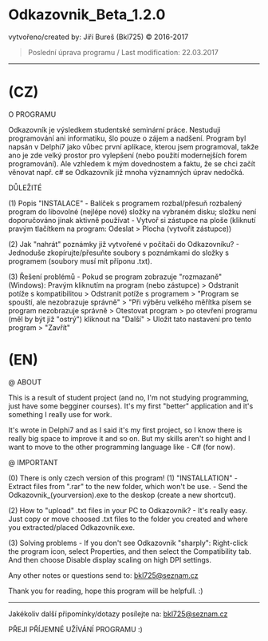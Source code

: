 # Odkazovnik_Beta_1.2.0

vytvořeno/created by: Jiří Bureš (Bkl725) © 2016-2017

> Poslední úprava programu / Last modification: 22.03.2017 

------------------------------------------------------------------------------------------------------------

# (CZ)
O PROGRAMU

Odkazovník je výsledkem studentské seminární práce. Nestuduji programování ani informatiku, šlo pouze o zájem a nadšení. Program byl napsán v Delphi7 jako vůbec první aplikace, kterou jsem programoval, takže ano je zde velký prostor pro vylepšení (nebo použití modernejších forem programování). Ale vzhledem k mým dovednostem a faktu, že se chci začít věnovat např. c# se Odkazovník již mnoha významných úprav nedočká.

DŮLEŽITÉ

(1) Popis "INSTALACE"
	- Balíček s programem rozbal/přesuň rozbalený program do libovolné (nejlépe nové) složky na vybraném disku; složku není doporučováno jinak aktivně používat
	- Vytvoř si zástupce na ploše (kliknutí pravým tlačítkem na program: Odeslat > Plocha (vytvořit zástupce))

(2) Jak "nahrát" poznámky již vytvořené v počítači do Odkazovníku?
	- Jednoduše zkopírujte/přesuňte soubory s poznámkami do složky s programem (soubory musí  mít příponu .txt).

(3) Řešení problémů
	- Pokud se program zobrazuje "rozmazaně" (Windows): 
Pravým kliknutím na program (nebo zástupce) > Odstranit potíže s kompatibilitou > Odstranit potíže s programem > "Program se spouští, ale nezobrazuje správně" > "Při výběru velkého měřítka písem se program nezobrazuje správně > Otestovat program > po otevření programu (měl by být již "ostrý") kliknout na "Další" > Uložit tato nastavení pro tento program > "Zavřít"


# (EN)
@ ABOUT

This is a result of student project (and no, I'm not studying programming, just have some begginer courses). 
It's my first "better" application and it's something I really use for work. 

It's wrote in Delphi7 and as I said it's my first project, so I know there is really big space to improve it and so on.
But my skills aren't so hight and I want to move to the other programming language like - C# (for now).

@ IMPORTANT

(0) There is only czech version of this program!
(1) "INSTALLATION"
	- Extract files from ".rar" to the new folder, which won't be use. 
	- Send the Odkazovnik_(yourversion).exe to the deskop (create a new shortcut).

(2) How to "upload" .txt files in your PC to Odkazovnik?
	- It's really easy. Just copy or move choosed .txt files to the folder you created and where you extracted/placed Odkazovnik.exe.

(3) Solving problems
	- If you don't see Odkazovnik "sharply": Right-click the program icon, select Properties, and then select the Compatibility tab. And then choose Disable display scaling on high DPI settings.

Any other notes or questions send to: bkl725@seznam.cz 

Thank you for reading, hope this program will be helpfull. :)

------------------------------------------------------------------------------------------------------------

Jakékoliv další připomínky/dotazy posílejte na: bkl725@seznam.cz 

PŘEJI PŘÍJEMNÉ UŽÍVÁNÍ PROGRAMU :)
